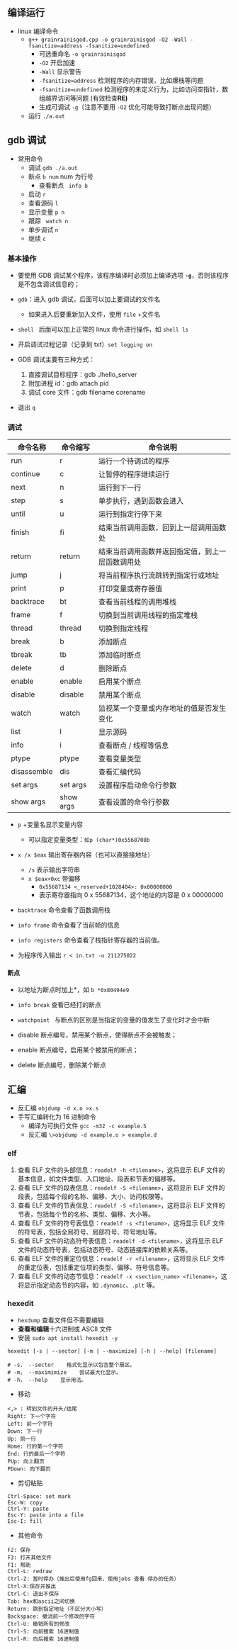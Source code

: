 ## 编译运行

- linux 编译命令
  - `g++ grainrainisgod.cpp -o grainrainisgod -O2 -Wall -fsanitize=address -fsanitize=undefined`
    - 可选重命名 `-o grainrainisgod`
    - `-O2` 开启加速
    - `-Wall` 显示警告
    - `-fsanitize=address` 检测程序的内存错误，比如爆栈等问题
    - `-fsanitize=undefined` 检测程序的未定义行为，比如访问空指针，数组越界访问等问题 (有效检查**RE)**
    - 生成可调试 `-g`（注意不要用 `-O2` 优化可能导致打断点出现问题）
  - 运行 `./a.out`

## gdb 调试

-  常用命令
    - 调试 `gdb ./a.out`
    - 断点 `b num` num 为行号
      - 查看断点 ` info b`
    - 启动 `r`
    - 查看源码 `l`
    - 显示变量 `p n`
    - 跟踪 ` watch n`
    - 单步调试 `n`
    - 继续 `c`

### 基本操作

- 要使用 GDB 调试某个程序，该程序编译时必须加上编译选项 **`-g`**，否则该程序是不包含调试信息的；

- `gdb`：进入 gdb 调试，后面可以加上要调试的文件名
  - 如果进入后要重新加入文件，使用 `file` +文件名
- `shell ` 后面可以加上正常的 linux 命令进行操作，如 `shell ls`
- 开启调试过程记录（记录到 txt）`set logging on`
- GDB 调试主要有三种方式：
  1. 直接调试目标程序：gdb ./hello_server
  2. 附加进程 id：gdb attach pid
  3. 调试 core 文件：gdb filename corename
- 退出 `q`

### 调试

| 命令名称    | 命令缩写  | 命令说明                                         |
| ----------- | --------- | ------------------------------------------------ |
| run         | r         | 运行一个待调试的程序                             |
| continue    | c         | 让暂停的程序继续运行                             |
| next        | n         | 运行到下一行                                     |
| step        | s         | 单步执行，遇到函数会进入                         |
| until       | u         | 运行到指定行停下来                               |
| finish      | fi        | 结束当前调用函数，回到上一层调用函数处           |
| return      | return    | 结束当前调用函数并返回指定值，到上一层函数调用处 |
| jump        | j         | 将当前程序执行流跳转到指定行或地址               |
| print       | p         | 打印变量或寄存器值                               |
| backtrace   | bt        | 查看当前线程的调用堆栈                           |
| frame       | f         | 切换到当前调用线程的指定堆栈                     |
| thread      | thread    | 切换到指定线程                                   |
| break       | b         | 添加断点                                         |
| tbreak      | tb        | 添加临时断点                                     |
| delete      | d         | 删除断点                                         |
| enable      | enable    | 启用某个断点                                     |
| disable     | disable   | 禁用某个断点                                     |
| watch       | watch     | 监视某一个变量或内存地址的值是否发生变化         |
| list        | l         | 显示源码                                         |
| info        | i         | 查看断点 / 线程等信息                            |
| ptype       | ptype     | 查看变量类型                                     |
| disassemble | dis       | 查看汇编代码                                     |
| set args    | set args  | 设置程序启动命令行参数                           |
| show args   | show args | 查看设置的命令行参数                             |

- `p` +变量名显示变量内容
  - 可以指定变量类型：`如p (char*)0x5568708b`

- `x /x $eax` 输出寄存器内容（也可以直接接地址）
  - `/s` 表示输出字符串
  - `x $eax+0xc` 带偏移
    - `0x55687134 <_reserved+1028404>: 0x00000000`
    - 表示寄存器指向 0 x 55687134，这个地址的内容是 0 x 00000000

- `backtrace` 命令查看了函数调用栈
- `info frame` 命令查看了当前帧的信息
- `info registers` 命令查看了栈指针寄存器的当前值。
- 为程序传入输出 `r < in.txt -u 211275022`

#### 断点

- 以地址为断点时加上*，如 `b *0x80494e9`

- `info break` 查看已经打的断点
- `watchpoint ` 与断点的区别是当指定的变量的值发生了变化时才会中断
- disable 断点编号，禁用某个断点，使得断点不会被触发；
- enable 断点编号，启用某个被禁用的断点；
- delete 断点编号，删除某个断点

## 汇编

- 反汇编 `objdump -d x.o >x.s`
- 手写汇编转化为 16 进制命令
  - 编译为可执行文件 `gcc -m32 -c example.S `
  - 反汇编 `\>objdump -d example.o > example.d`
### elf

1. 查看 ELF 文件的头部信息：`readelf -h <filename>`，这将显示 ELF 文件的基本信息，如文件类型、入口地址、段表和节表的偏移等。
2. 查看 ELF 文件的段表信息：`readelf -S <filename>`，这将显示 ELF 文件的段表，包括每个段的名称、偏移、大小、访问权限等。
3. 查看 ELF 文件的节表信息：`readelf -S <filename>`，这将显示 ELF 文件的节表，包括每个节的名称、类型、偏移、大小等。
4. 查看 ELF 文件的符号表信息：`readelf -s <filename>`，这将显示 ELF 文件的符号表，包括全局符号、局部符号、符号地址等。
5. 查看 ELF 文件的动态符号表信息：`readelf -d <filename>`，这将显示 ELF 文件的动态符号表，包括动态符号、动态链接库的依赖关系等。
6. 查看 ELF 文件的重定位信息：`readelf -r <filename>`，这将显示 ELF 文件的重定位表，包括重定位项的类型、偏移、符号信息等。
7. 查看 ELF 文件的动态节信息：`readelf -x <section_name> <filename>`，这将显示指定动态节的内容，如 `.dynamic`、`.plt` 等。

### hexedit

- `hexdump` 查看文件但不需要编辑
- **查看和编辑**十六进制或 ASCII 文件
- 安装 `sudo apt install hexedit -y`
```shell
hexedit [-s | --sector] [-m | --maximize] [-h | --help] [filename]
 
# -s， --sector    格式化显示以包含整个扇区。
# -m， --maximimize    尝试最大化显示。
# -h， --help    显示用法。
```

- 移动
```shell
<,> : 转到文件的开头/结尾
Right: 下一个字符
Left: 前一个字符
Down: 下一行
Up: 前一行
Home: 行的第一个字符
End: 行的最后一个字符
PUp: 向上翻页
PDown: 向下翻页
```

- 剪切粘贴
```shell
Ctrl-Space: set mark
Esc-W: copy
Ctrl-Y: paste
Esc-Y: paste into a file
Esc-I: fill
```

- 其他命令
```shell
F2: 保存
F3: 打开其他文件
F1: 帮助
Ctrl-L: redraw
Ctrl-Z: 暂时停办（推出后使用fg回来，使用jobs 查看 停办的任务）
Ctrl-X:保存并推出
Ctrl-C: 退出不保存
Tab: hex和ascii之间切换
Return: 跳到指定地址（不区分大小写）
Backspace: 撤消前一个修改的字符
Ctrl-U: 撤销所有的修改
Ctrl-S: 向前搜索 16进制值
Ctrl-R: 向后搜索 16进制值
```
